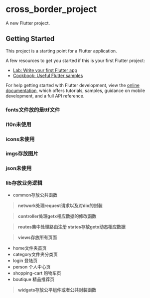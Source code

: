 # cross_border_project

A new Flutter project.

## Getting Started

This project is a starting point for a Flutter application.

A few resources to get you started if this is your first Flutter project:

- [Lab: Write your first Flutter app](https://docs.flutter.dev/get-started/codelab)
- [Cookbook: Useful Flutter samples](https://docs.flutter.dev/cookbook)

For help getting started with Flutter development, view the
[online documentation](https://docs.flutter.dev/), which offers tutorials,
samples, guidance on mobile development, and a full API reference.

### fonts文件放的是ttf文件
### l10n未使用
###  icons未使用
### imgs存放图片
### json未使用

### lib存放业务逻辑
- common存放公共函数
> **network处理request请求以及对dio的封装**

> **controller处理getx相应数据的修改函数**

> **routes集中处理路由注册**
> **states存放getx动态相应数据**

> **views存放所有页面**
- home文件夹首页
- category文件夹分类页
- login 登陆页
- person 个人中心页
- shopping-cart 购物车页
- boutique 精品推荐页
> **widgets存放公平组件或者公共封装函数**